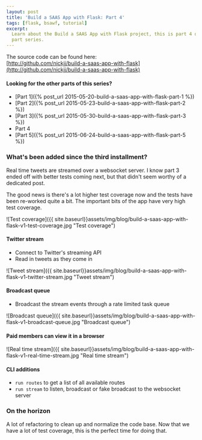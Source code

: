 ```yaml
---
layout: post
title: 'Build a SAAS App with Flask: Part 4'
tags: [flask, bsawf, tutorial]
excerpt:
  Learn about the Build a SAAS App with Flask project, this is part 4 of a 5
  part series.
---
```


The source code can be found here:  
[http://github.com/nickjj/build-a-saas-app-with-flask](http://github.com/nickjj/build-a-saas-app-with-flask)

#### Looking for the other parts of this series?

- [Part 1]({% post_url 2015-05-20-build-a-saas-app-with-flask-part-1 %})
- [Part 2]({% post_url 2015-05-23-build-a-saas-app-with-flask-part-2 %})
- [Part 3]({% post_url 2015-05-30-build-a-saas-app-with-flask-part-3 %})
- Part 4
- [Part 5]({% post_url 2015-06-24-build-a-saas-app-with-flask-part-5 %})

### What's been added since the third installment?

Real time tweets are streamed over a websocket server. I know part 3 ended off
with better tests coming next, but that didn't seem worthy of a dedicated post.

The good news is there's a lot higher test coverage now and the tests have been
re-worked quite a bit. The important bits of the app have very high test coverage.

![Test coverage]({{ site.baseurl}}assets/img/blog/build-a-saas-app-with-flask-v1-test-coverage.jpg "Test coverage")

#### Twitter stream

- Connect to Twitter's streaming API
- Read in tweets as they come in

![Tweet stream]({{ site.baseurl}}assets/img/blog/build-a-saas-app-with-flask-v1-twitter-stream.jpg "Tweet stream")

#### Broadcast queue

- Broadcast the stream events through a rate limited task queue

![Broadcast queue]({{ site.baseurl}}assets/img/blog/build-a-saas-app-with-flask-v1-broadcast-queue.jpg "Broadcast queue")

#### Paid members can view it in a browser

![Real time stream]({{ site.baseurl}}assets/img/blog/build-a-saas-app-with-flask-v1-real-time-stream.jpg "Real time stream")

#### CLI additions

- `run routes` to get a list of all available routes
- `run stream` to listen, broadcast or fake broadcast to the websocket server

### On the horizon

A lot of refactoring to clean up and normalize the code base. Now that we have a
lot of test coverage, this is the perfect time for doing that.
